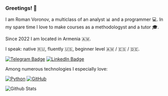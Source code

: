 ### Greetings! 👋

I am Roman Voronov, a multiclass of an analyst 📊 and a programmer 💻. In my spare time I love to make courses as a methodologyst and a tutor 🎓.

Since 2022 I am located in Armenia 🇦🇲.

I speak: native 🇷🇺, fluently 🇺🇸, beginner level 🇦🇲 / 🇪🇸 / 🇩🇪.

[![Telegram Badge](https://img.shields.io/badge/-rioran-blue?style=flat-square&logo=Telegram&logoColor=white&link=https://www.t.me/rioran)](https://www.t.me/rioran)
[![LinkedIn Badge](https://img.shields.io/badge/-Roman%20Voronov-blue?style=flat-square&logo=LinkedIn&logoColor=white&link=https://www.linkedin.com/in/rioran/)](https://www.linkedin.com/in/rioran/)

Among numerous technologies I especially love:

[![Python](https://img.shields.io/badge/-Python-black?style=flat-square&logo=Python&link=https://www.python.org/)](https://www.python.org/)
[![GitHub](https://img.shields.io/badge/-GitHub-181717?style=flat-square&logo=github&link=https://www.github.com)](https://www.github.com)

![Github Stats](https://github-readme-stats.vercel.app/api?username=rioran&count_private=true&show_icons=true&include_all_commits=true)

<!--
**Rioran/Rioran** is a ✨ _special_ ✨ repository because its `README.md` (this file) appears on your GitHub profile.
-->
